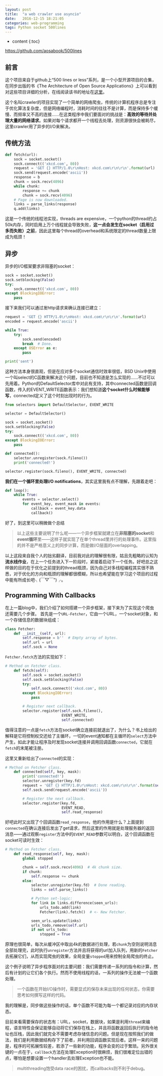 ```yaml
---
layout: post
title:  "a web crawler use asyncio"
date:   2016-12-15 18:21:05
categories: web-programming
tags: Python socket 500lines
---
```


* content
{:toc}

https://github.com/aosabook/500lines




## 前言

这个项目来自于github上“500 lines or less”系列，是一个小型开源项目的合集，在同步出版的书《The Architecture of Open Source Applications》上可以看到对这些项目详细的分析，在线阅读该书的地址在[这里](http://aosabook.org/en/index.html)。

这个名叫crawler的项目实现了一个简单的网络爬虫，传统的计算机程序总是专注于优化算法复杂度，但是网络编程时，消耗时间的往往不是计算，而是保持多个缓慢、而频率又不高的连接……在这类程序中我们要面对的挑战是：**高效的等待并处理大量的网络请求**。如果对每个请求都开一个线程去处理，则资源很快会被耗尽，这里crawler用了异步的I/O来解决。

## 传统方法
```python
def fetch(url):
    sock = socket.socket()
    sock.connect(('xkcd.com', 80))
    request = 'GET {} HTTP/1.0\r\nHost: xkcd.com\r\n\r\n'.format(url)
    sock.send(request.encode('ascii'))
    response = b
    chunk = sock.recv(4096)
    while chunk:
        response += chunk
        chunk = sock.recv(4096)
    # Page is now downloaded.
    links = parse_links(response)
    q.add(links)
```
这是一个传统的线程池实现，threads are expensive，一个python的thread约占50k内存，同时启用上万个线程就会导致失败，**这一点会发生在socket（启用过多而失败）之前**，因此这里每个thread的overhead和系统限定的thread数量上限成为瓶颈！

## 异步

异步的I/O框架要求非阻塞的socket：

```python
sock = socket.socket()
sock.setblocking(False)
try:
    sock.connect(('xkcd.com', 80))
except BlockingIOError:
    pass
```

接下来我们可以通过发http请求来确认连接已建立：

```python
request = 'GET {} HTTP/1.0\r\nHost: xkcd.com\r\n\r\n'.format(url)
encoded = request.encode('ascii')

while True:
    try:
        sock.send(encoded)
        break  # Done.
    except OSError as e:
        pass

print('sent')
```

这种方法本身很直观，但是在应对多个socket通信时效率很低，BSD Unix中使用一个叫select的C函数来解决这个问题，目前也不知道是怎么实现的……不过可以先用着。Python的DefaultSelector库中对此有支持，其中connected函数是回调函数，传入的EVENT_WRITE函数表示：我们想知道**这个socket什么时候能够写**，connected定义了这个时刻出现时的行为。

```python
from selectors import DefaultSelector, EVENT_WRITE

selector = DefaultSelector()

sock = socket.socket()
sock.setblocking(False)
try:
    sock.connect(('xkcd.com', 80))
except BlockingIOError:
    pass

def connected():
    selector.unregister(sock.fileno())
    print('connected!')

selector.register(sock.fileno(), EVENT_WRITE, connected)
```

**我们在一个循环里处理I/O notifications**，其实这里我有点不理解，先跟着走吧：

```python
def loop():
    while True:
        events = selector.select()
        for event_key, event_mask in events:
            callback = event_key.data
            callback()
```

好了，到这里可以稍微做个总结

> 以上这些主要说明了什么呢——一个异步框架就建立在**非阻塞的socket**和**event循环**里——这样子就实现了在单个thread里并行的处理事件。这里指的并不是严格意义上的同步计算，而是做I/O层面的overlapping。

以上这段来自我个人的拙劣翻译，目前我对此的理解很有限，姑且先粗略的认知为**流水线作业**，在上一个任务进入下一阶段时，紧接着启动下一个任务。好吧总之这样做的目的在于优化之前提到的thread瓶颈，因为自己对多线程编程其实很不熟悉，对于优化的方向和瓶颈的理解都很模糊，所以也希望能在学习这个项目的过程中能有所成长吧╮(￣▽￣")╭。

## Programming With Callbacks

在上一篇blog中，我们介绍了如何搭建一个异步框架，接下来为了实现这个爬虫还需要几个步骤。
首先是一个`URL-Fetcher`，它由一个URL，一个socket对象，和一个存储信息的数据块组成：

```python
class Fetcher:
    def __init__(self, url):
        self.response = b''  # Empty array of bytes.
        self.url = url
        self.sock = None
```

`Fetcher.fetch`方法的实现如下：

```python
# Method on Fetcher class.
    def fetch(self):
        self.sock = socket.socket()
        self.sock.setblocking(False)
        try:
            self.sock.connect(('xkcd.com', 80))
        except BlockingIOError:
            pass

        # Register next callback.
        selector.register(self.sock.fileno(),
                          EVENT_WRITE,
                          self.connected)
```

值得注意的一点是`fetch`方法在socket确立连接前就退出了，为什么？书上给出的解释是它将控制权交还给了主循环，一切的event通知都在主循环的`select`方法中产生，如此才能让程序及时发现socket连接并调用回调函数`connected`，它就在`fetch`的末尾被注册。

这里又重新给出了`connected`的实现：
```python
# Method on Fetcher class.
    def connected(self, key, mask):
        print('connected!')
        selector.unregister(key.fd)
        request = 'GET {} HTTP/1.0\r\nHost: xkcd.com\r\n\r\n'.format(self.url)
        self.sock.send(request.encode('ascii'))

        # Register the next callback.
        selector.register(key.fd,
                          EVENT_READ,
                          self.read_response)
```

好吧此时又出现了个回调函数`read_response`，他的作用是什么？上面提到`connected`在确认连接后发出了get请求，然后这里的作用就是处理服务器的返回消息——通过观察`register`方法中的`EVENT_READ`参数可以明白，这个回调函数在socket可读时生效：

```python
# Method on Fetcher class.
    def read_response(self, key, mask):
        global stopped

        chunk = self.sock.recv(4096)  # 4k chunk size.
        if chunk:
            self.response += chunk
        else:
            selector.unregister(key.fd)  # Done reading.
            links = self.parse_links()

            # Python set-logic:
            for link in links.difference(seen_urls):
                urls_todo.add(link)
                Fetcher(link).fetch()  # <- New Fetcher.

            seen_urls.update(links)
            urls_todo.remove(self.url)
            if not urls_todo:
                stopped = True
```

原理也很简单，每次从缓冲区中取出4k的数据进行处理，若`chunk`为空则说明消息全部处理完，此时执行`unregister`方法并且将获得的url加入队列，用新的`Fetcher`去拓展它们，从而实现爬虫的效果，全局变量`stopped`用来控制全局爬虫的终止。

这个例子说明了异步程序面对的主要问题：我们需要传递一系列的指令和计算，然后有计划的让它们各个执行。然而不使用线程的话，一系列的操作无法被一个函数处理。

> 一个函数在开始I/O操作时，需要显式的保存未来出现的任何状态，你需要思考如何撰写这样的代码。

我的理解是，同步做这些操作的话，单个函数不可能为每一个都记录对应的内存状态。

目前来看需要保存的状态有：URL，socket，数据块，如果是利用`thread`来编程，语言特性会保证能够自动将它们保存在栈上，并且将函数返回后执行的指令地址也压栈，因此我们就完全不需要考虑存储信息的问题。但是现在按照我们的做法，我们是利用数据结构存下了前者，并利用回调函数实现后者。这样一来的问题是，程序的可拓展性较差，若添了一些新的功能，程序会变的过于繁琐。另外很关键的一点在于，`callback`方法在处理Exception时很麻烦，我们很难定位出错的点，哪怕是想要设置一个handler去处理Exception也不能。

> multithreading饱受data race的困扰，而callbacks则不利于debug。

